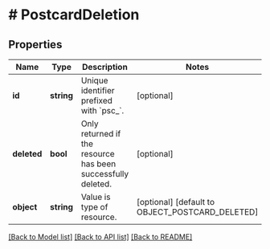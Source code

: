 # # PostcardDeletion

## Properties

Name | Type | Description | Notes
------------ | ------------- | ------------- | -------------
**id** | **string** | Unique identifier prefixed with &#x60;psc_&#x60;. | [optional]
**deleted** | **bool** | Only returned if the resource has been successfully deleted. | [optional]
**object** | **string** | Value is type of resource. | [optional] [default to OBJECT_POSTCARD_DELETED]

[[Back to Model list]](../../README.md#models) [[Back to API list]](../../README.md#endpoints) [[Back to README]](../../README.md)
